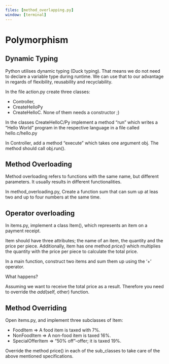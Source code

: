 ```yaml
---
files: [method_overlapping.py]
window: [terminal]
---
```

# Polymorphism

## Dynamic Typing
Python utilises dynamic typing (Duck typing).
That means we do not need to declare a variable type during runtime.
We can use that to our advantage in regards of flexibility, reusability and recyclability.

In the file action.py create three classes:
* Controller,
* CreateHelloPy
* CreateHelloC.
None of them needs a constructor ;)

In the classes CreateHelloC/Py implement a method “run” which writes a “Hello World” program in the respective language in a file called hello.c/hello.py

In Controller, add a method “execute” which takes one argument obj. The method should call obj.run().

## Method Overloading
Method overloading refers to functions with the same name, but different parameters.
It usually results in different functionalities.

In method_overloading.py, Create a function sum that can sum up at leas two and up to four numbers at the same time.

## Operator overloading
In items.py, implement a class Item(), which represents an item on a payment receipt.

Item should have three attributes; the name of an item, the quantity and the price per piece.
Additionally, item has one method _price()_ which multiplies the quantity with the price per piece to calculate the total price.

In a main function, construct two items and sum them up using the ‘+’ operator.

What happens?

Assuming we want to receive the total price as a result.
Therefore you need to override the _add_(self, other) function.

## Method Overriding
Open items.py, and implement three subclasses of Item:
* FoodItem => A food item is taxed with 7%.
* NonFoodItem => A non-food item is taxed 16%.
* SpecialOfferItem => “50% off”-offer; it is taxed 19%.

Override the method price() in each of the sub_classes to take care of the above mentioned specifications.
